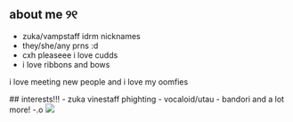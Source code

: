 ## about me ୨୧
- zuka/vampstaff idrm nicknames
- they/she/any prns :d
- cxh pleaseee i love cudds
- i love ribbons and bows
<p>i love meeting new people and i love my oomfies</p>
## interests!!!
- zuka vinestaff phighting
- vocaloid/utau
- bandori
and a lot more! -.o

<img src="https://pbs.twimg.com/media/GbZI-jMa0AAcDFo?format=jpg&name=large">
